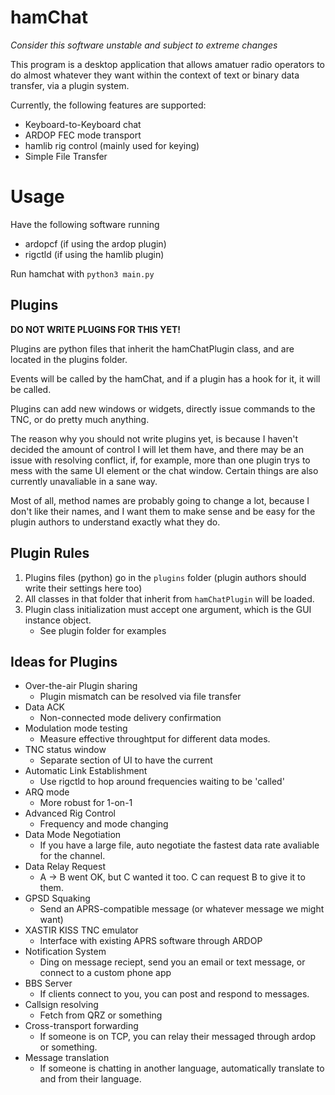# hamChat

*Consider this software unstable and subject to extreme changes*

This program is a desktop application that allows amatuer radio operators to do almost whatever they want
within the context of text or binary data transfer, via a plugin system.

Currently, the following features are supported:
- Keyboard-to-Keyboard chat
- ARDOP FEC mode transport
- hamlib rig control (mainly used for keying)
- Simple File Transfer

# Usage

Have the following software running
- ardopcf (if using the ardop plugin)
- rigctld (if using the hamlib plugin)

Run hamchat with `python3 main.py`


## Plugins

**DO NOT WRITE PLUGINS FOR THIS YET!**

Plugins are python files that inherit the hamChatPlugin class, and are located in the plugins folder.

Events will be called by the hamChat, and if a plugin has a hook for it, it will be called.

Plugins can add new windows or widgets, directly issue commands to the TNC, or do pretty much anything.

The reason why you should not write plugins yet, is because I haven't decided the amount of control I will
let them have, and there may be an issue with resolving conflict, if, for example, more than one plugin trys
to mess with the same UI element or the chat window. Certain things are also currently unavaliable in a sane way.

Most of all, method names are probably going to change a lot, because I don't like their names, and I want them to make
sense and be easy for the plugin authors to understand exactly what they do.

## Plugin Rules
1. Plugins files (python) go in the `plugins` folder (plugin authors should write their settings here too)
2. All classes in that folder that inherit from `hamChatPlugin` will be loaded.
3. Plugin class initialization must accept one argument, which is the GUI instance object.
   - See plugin folder for examples

## Ideas for Plugins
- Over-the-air Plugin sharing
  - Plugin mismatch can be resolved via file transfer
- Data ACK
  - Non-connected mode delivery confirmation
- Modulation mode testing
  - Measure effective throughtput for different data modes.
- TNC status window
  - Separate section of UI to have the current
- Automatic Link Establishment
  - Use rigctld to hop around frequencies waiting to be 'called'
- ARQ mode
  - More robust for 1-on-1
- Advanced Rig Control
  - Frequency and mode changing
- Data Mode Negotiation
  - If you have a large file, auto negotiate the fastest data rate avaliable for the channel.
- Data Relay Request
  - A -> B went OK, but C wanted it too. C can request B to give it to them.
- GPSD Squaking
  - Send an APRS-compatible message (or whatever message we might want)
- XASTIR KISS TNC emulator
  - Interface with existing APRS software through ARDOP
- Notification System
  - Ding on message reciept, send you an email or text message, or connect to a custom phone app
- BBS Server
  - If clients connect to you, you can post and respond to messages.
- Callsign resolving
  - Fetch from QRZ or something
- Cross-transport forwarding
  - If someone is on TCP, you can relay their messaged through ardop or something.
- Message translation
  - If someone is chatting in another language, automatically translate to and from their language.